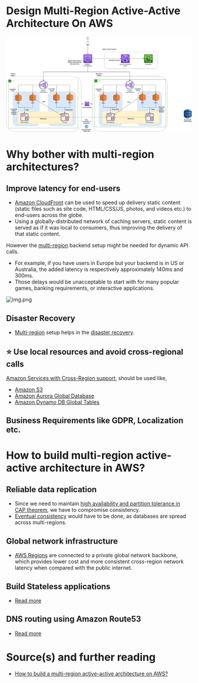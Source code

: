 
# Design Multi-Region Active-Active Architecture On AWS

![img.png](AWS-Multi-Region-AZ-HA.drawio.png)

# Why bother with multi-region architectures?

## Improve latency for end-users
- [Amazon CloudFront](../../1_NetworkingAndContentDelivery/AmazonCloudFront.md) can be used to speed up delivery static content (static files such as site code, HTML/CSS/JS, photos, and videos etc.) to end-users across the globe.
- Using a globally-distributed network of caching servers, static content is served as if it was local to consumers, thus improving the delivery of that static content.

However the [multi-region](../../AWS-Global-Architecture-Region-AZ.md) backend setup might be needed for dynamic API calls.
- For example, if you have users in Europe but your backend is in US or Australia, the added latency is respectively approximately 140ms and 300ms. 
- Those delays would be unacceptable to start with for many popular games, banking requirements, or interactive applications.
  
![img.png](https://acg-wordpress-content-production.s3.us-west-2.amazonaws.com/app/uploads/2021/01/1_-rGhWmNF23-Hfx4uQWR5LA.png)

## Disaster Recovery
- [Multi-region](../../AWS-Global-Architecture-Region-AZ.md) setup helps in the [disaster recovery](../../../1_HLDDesignComponents/0_SystemGlossaries/FaultTolerance&DisasterRecovery.md#disaster-recoveryhttpsenwikipediaorgwikidisaster_recovery).

## :star: Use local resources and avoid cross-regional calls

[Amazon Services with Cross-Region support](../../AWS-Global-Architecture-Region-AZ.md), should be used like,
- [Amazon S3](../../7_StorageServices/AmazonS3.md#cross-region-supported)
- [Amazon Aurora Global Database](../../6_DatabaseServices/AmazonRDSAurora/AuroraGlobalDatabase.md)
- [Amazon Dynamo DB Global Tables](../../6_DatabaseServices/AmazonDynamoDB/Readme.md)

## Business Requirements like GDPR, Localization etc.

# How to build multi-region active-active architecture in AWS?

## Reliable data replication
- Since we need to maintain [high availability and partition tolerance in CAP theorem](../../../1_HLDDesignComponents/0_SystemGlossaries/CAPTheorem.md), we have to compromise consistency.
- [Eventual consistency](../../../1_HLDDesignComponents/0_SystemGlossaries/ReplicationLagAndDataConsistency.md#eventual-consistency-async-replication) would have to be done, as databases are spread across multi-regions.

## Global network infrastructure
- [AWS Regions](../../AWS-Global-Architecture-Region-AZ.md) are connected to a private global network backbone, which provides lower cost and more consistent cross-region network latency when compared with the public internet.

## Build Stateless applications
- [Read more](../../../1_HLDDesignComponents/0_SystemGlossaries/Readme.md)

## DNS routing using Amazon Route53
- [Read more](../../1_NetworkingAndContentDelivery/AmazonRoute53.md)

# Source(s) and further reading
- [How to build a multi-region active-active architecture on AWS?](https://acloudguru.com/blog/engineering/why-and-how-do-we-build-a-multi-region-active-active-architecture)

